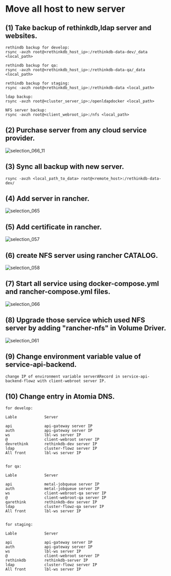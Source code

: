# Move all host to new server

## (1) Take backup of rethinkdb,ldap server and websites.

```
rethindb backup for develop:
rsync -avzh root@<rethinkdb_host_ip>:/rethinkdb-data-dev/_data <local_path>

rethindb backup for qa:
rsync -avzh root@<rethinkdb_host_ip>:/rethinkdb-data-qa/_data <local_path>

rethindb backup for staging:
rsync -avzh root@<rethinkdb_host_ip>:/rethinkdb-data <local_path>

ldap backup:
rsync -avzh root@<cluster_server_ip>:/openldapdocker <local_path>

NFS server backup:
rsync -avzh root@<client_webroot_ip>:/nfs <local_path>
```

## (2) Purchase server from any cloud service provider.

![selection_066_11](https://user-images.githubusercontent.com/28925482/43890777-4ad0a3a8-9be5-11e8-8b9a-10a49014847c.png)

## (3) Sync all backup with new server.

```
rsync -avzh <local_path_to_data> root@<remote_host>:/rethinkdb-data-dev/
```

## (4) Add server in rancher.

![selection_065](https://user-images.githubusercontent.com/28925482/43890863-80b63834-9be5-11e8-8782-9933025797dd.png)

## (5) Add certificate in rancher.

![selection_057](https://user-images.githubusercontent.com/28925482/43885508-b4c01294-9bd6-11e8-9ce3-62bfad6ae1dd.png)

## (6) create NFS server using rancher CATALOG.

![selection_058](https://user-images.githubusercontent.com/28925482/43885563-e4fcc826-9bd6-11e8-93cb-189c25b44e09.png)

## (7) Start all service using docker-compose.yml and rancher-compose.yml files.

![selection_066](https://user-images.githubusercontent.com/28925482/43890924-b4382a0a-9be5-11e8-8847-cb0944cb33a7.png)

## (8) Upgrade those service which used NFS server by adding "rancher-nfs" in Volume Driver.

![selection_061](https://user-images.githubusercontent.com/28925482/43885647-155efc14-9bd7-11e8-8b1f-d3e72163d826.png)

## (9) Change environment variable value of service-api-backend.
 
``` 
change IP of environment variable serverARecord in service-api-backend-flowz with client-webroot server IP.
```

## (10) Change entry in Atomia DNS.

```
for develop:

Lable            Server

api              api-gateway server IP
auth             api-gateway server IP
ws               lbl-ws server IP
@                client-webroot server IP
devrethink       rethinkdb-dev server IP
ldap             cluster-flowz server IP
All front        lbl-ws server IP


for qa:

Lable            Server

api              metal-jobqueue server IP
auth             metal-jobqueue server IP
ws               client-webroot-qa server IP
@                client-webroot-qa server IP
qarethink        rethinkdb-dev server IP
ldap             cluster-flowz-qa server IP
All front        lbl-ws server IP


for staging:

Lable            Server

api              api-gateway server IP
auth             api-gateway server IP
ws               lbl-ws server IP
@                client-webroot server IP
rethinkdb        rethinkdb-server IP
ldap             cluster-flowz server IP
All front        lbl-ws server IP
```
